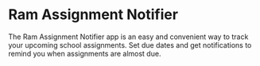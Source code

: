 Ram Assignment Notifier
==================================

The Ram Assignment Notifier app is an easy and convenient way to track your upcoming school assignments. Set due dates and get notifications to remind you when assignments are almost due.